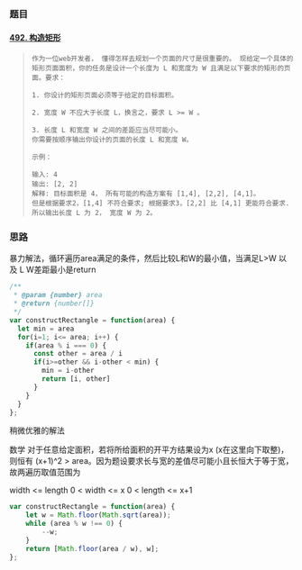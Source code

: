 

### 题目

#### [492. 构造矩形](https://leetcode-cn.com/problems/construct-the-rectangle/)

> ```
> 作为一位web开发者， 懂得怎样去规划一个页面的尺寸是很重要的。 现给定一个具体的矩形页面面积，你的任务是设计一个长度为 L 和宽度为 W 且满足以下要求的矩形的页面。要求：
> 
> 1. 你设计的矩形页面必须等于给定的目标面积。
> 
> 2. 宽度 W 不应大于长度 L，换言之，要求 L >= W 。
> 
> 3. 长度 L 和宽度 W 之间的差距应当尽可能小。
> 你需要按顺序输出你设计的页面的长度 L 和宽度 W。
> 
> 示例：
> 
> 输入: 4
> 输出: [2, 2]
> 解释: 目标面积是 4， 所有可能的构造方案有 [1,4], [2,2], [4,1]。
> 但是根据要求2，[1,4] 不符合要求; 根据要求3，[2,2] 比 [4,1] 更能符合要求. 所以输出长度 L 为 2， 宽度 W 为 2。
> ```

### 思路

暴力解法，循环遍历area满足的条件，然后比较L和W的最小值，当满足L>W 以及 L W差距最小是return

```js
/**
 * @param {number} area
 * @return {number[]}
 */
var constructRectangle = function(area) {
  let min = area
  for(i=1; i<= area; i++) {
    if(area % i === 0) {
      const other = area / i
      if(i>=other && i-other < min) {
        min = i-other
        return [i, other]
      }
    }
  }
};
```

稍微优雅的解法

数学
对于任意给定面积，若将所给面积的开平方结果设为x (x在这里向下取整)，则恒有 (x+1)^2 > area。因为题设要求长与宽的差值尽可能小且长恒大于等于宽，故两遍历取值范围为

width <= length
0 < width <= x
0 < length <= x+1

```javascript
var constructRectangle = function(area) {
    let w = Math.floor(Math.sqrt(area));
    while (area % w !== 0) {
        --w;
    }
    return [Math.floor(area / w), w];
};
```





